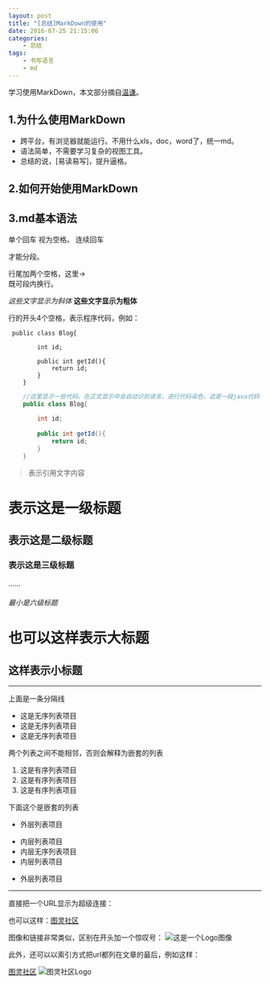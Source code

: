 ```yaml
---
layout: post
title: "[总结]MarkDown的使用"
date: 2016-07-25 21:15:06 
categories: 
    - 总结
tags:
    - 书写语言
    - md
---
```


学习使用MarkDown，本文部分摘自[温谦](http://www.ituring.com.cn/article/23)。

<!--more-->

## 1.为什么使用MarkDown
*   跨平台，有浏览器就能运行。不用什么xls，doc，word了，统一md。
*   语法简单，不需要学习复杂的视图工具。
*   总结的说，[易读易写]，提升逼格。

## 2.如何开始使用MarkDown

## 3.md基本语法

单个回车
视为空格。
连续回车
    
才能分段。

行尾加两个空格，这里->  
既可段内换行。

*这些文字显示为斜体*
**这些文字显示为粗体**

行的开头4个空格，表示程序代码，例如：

     public class Blog{
        
            int id;
        
            public int getId(){
                return id;
            }
        }


```java 
    //这里显示一些代码，在正文显示中会自动识别语言，进行代码染色，这是一段java代码
    public class Blog{
    
        int id;
    
        public int getId(){
            return id;
        }
    }
```

>表示引用文字内容

# 表示这是一级标题
## 表示这是二级标题
### 表示这是三级标题
......
###### 最小是六级标题


也可以这样表示大标题
=


这样表示小标题
-





---
上面是一条分隔线


- 这是无序列表项目
- 这是无序列表项目
- 这是无序列表项目

两个列表之间不能相邻，否则会解释为嵌套的列表

1. 这是有序列表项目
2. 这是有序列表项目
3. 这是有序列表项目

下面这个是嵌套的列表

- 外层列表项目
 + 内层列表项目
 + 内层无序列表项目
 + 内层列表项目
- 外层列表项目


---
直接把一个URL显示为超级连接：

也可以这样：[图灵社区](http://www.ituring.com.cn)

图像和链接非常类似，区别在开头加一个惊叹号： ![这是一个Logo图像](http://www.turingbook.com/Content/img/Turing.Gif)

此外，还可以以索引方式把url都列在文章的最后，例如这样：

[图灵社区][1]
![图灵社区Logo][2]

[1]:http://www.ituring.com.cn
[2]:http://www.ituring.com.cn/Content/img/Turing.Gif